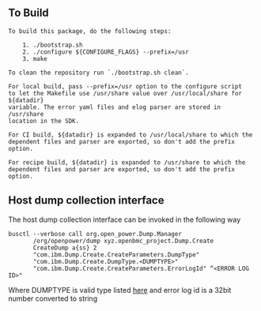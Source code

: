 ## To Build
```
To build this package, do the following steps:

    1. ./bootstrap.sh
    2. ./configure ${CONFIGURE_FLAGS} --prefix=/usr
    3. make

To clean the repository run `./bootstrap.sh clean`.
```

```
For local build, pass --prefix=/usr option to the configure script
to let the Makefile use /usr/share value over /usr/local/share for ${datadir}
variable. The error yaml files and elog parser are stored in /usr/share
location in the SDK.
```

```
For CI build, ${datadir} is expanded to /usr/local/share to which the
dependent files and parser are exported, so don't add the prefix option.
```

```
For recipe build, ${datadir} is expanded to /usr/share to which the
dependent files and parser are exported, so don't add the prefix option.
```

## Host dump collection interface

The host dump collection interface can be invoked in the following way

```
busctl --verbose call org.open_power.Dump.Manager
       /org/openpower/dump xyz.openbmc_project.Dump.Create
       CreateDump a{ss} 2
       "com.ibm.Dump.Create.CreateParameters.DumpType"
       "com.ibm.Dump.Create.DumpType.<DUMPTYPE>"
       "com.ibm.Dump.Create.CreateParameters.ErrorLogId" “<ERROR LOG ID>"
```

Where DUMPTYPE is valid type listed [here](https://github.com/openbmc/phosphor-dbus-interfaces/blob/master/yaml/com/ibm/Dump/Create.interface.yaml)
and error log id is a 32bit number converted to string
